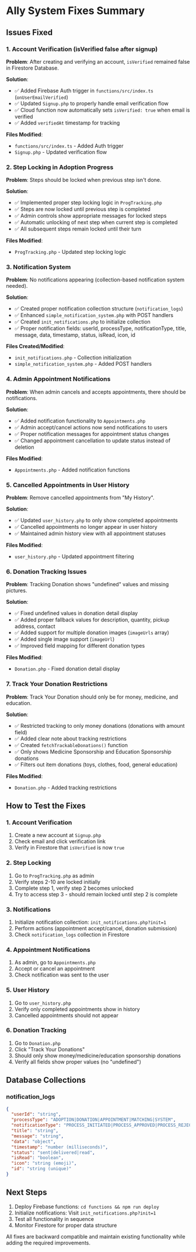 # Ally System Fixes Summary

## Issues Fixed

### 1. Account Verification (isVerified false after signup)
**Problem**: After creating and verifying an account, `isVerified` remained false in Firestore Database.

**Solution**:
- ✅ Added Firebase Auth trigger in `functions/src/index.ts` (`onUserEmailVerified`)
- ✅ Updated `Signup.php` to properly handle email verification flow
- ✅ Cloud function now automatically sets `isVerified: true` when email is verified
- ✅ Added `verifiedAt` timestamp for tracking

**Files Modified**:
- `functions/src/index.ts` - Added Auth trigger
- `Signup.php` - Updated verification flow

### 2. Step Locking in Adoption Progress
**Problem**: Steps should be locked when previous step isn't done.

**Solution**:
- ✅ Implemented proper step locking logic in `ProgTracking.php`
- ✅ Steps are now locked until previous step is completed
- ✅ Admin controls show appropriate messages for locked steps
- ✅ Automatic unlocking of next step when current step is completed
- ✅ All subsequent steps remain locked until their turn

**Files Modified**:
- `ProgTracking.php` - Updated step locking logic

### 3. Notification System
**Problem**: No notifications appearing (collection-based notification system needed).

**Solution**:
- ✅ Created proper notification collection structure (`notification_logs`)
- ✅ Enhanced `simple_notification_system.php` with POST handlers
- ✅ Created `init_notifications.php` to initialize collection
- ✅ Proper notification fields: userId, processType, notificationType, title, message, data, timestamp, status, isRead, icon, id

**Files Created/Modified**:
- `init_notifications.php` - Collection initialization
- `simple_notification_system.php` - Added POST handlers

### 4. Admin Appointment Notifications
**Problem**: When admin cancels and accepts appointments, there should be notifications.

**Solution**:
- ✅ Added notification functionality to `Appointments.php`
- ✅ Admin accept/cancel actions now send notifications to users
- ✅ Proper notification messages for appointment status changes
- ✅ Changed appointment cancellation to update status instead of deletion

**Files Modified**:
- `Appointments.php` - Added notification functions

### 5. Cancelled Appointments in User History
**Problem**: Remove cancelled appointments from "My History".

**Solution**:
- ✅ Updated `user_history.php` to only show completed appointments
- ✅ Cancelled appointments no longer appear in user history
- ✅ Maintained admin history view with all appointment statuses

**Files Modified**:
- `user_history.php` - Updated appointment filtering

### 6. Donation Tracking Issues
**Problem**: Tracking Donation shows "undefined" values and missing pictures.

**Solution**:
- ✅ Fixed undefined values in donation detail display
- ✅ Added proper fallback values for description, quantity, pickup address, contact
- ✅ Added support for multiple donation images (`imageUrls` array)
- ✅ Added single image support (`imageUrl`)
- ✅ Improved field mapping for different donation types

**Files Modified**:
- `Donation.php` - Fixed donation detail display

### 7. Track Your Donation Restrictions
**Problem**: Track Your Donation should only be for money, medicine, and education.

**Solution**:
- ✅ Restricted tracking to only money donations (donations with amount field)
- ✅ Added clear note about tracking restrictions
- ✅ Created `fetchTrackableDonations()` function
- ✅ Only shows Medicine Sponsorship and Education Sponsorship donations
- ✅ Filters out item donations (toys, clothes, food, general education)

**Files Modified**:
- `Donation.php` - Added tracking restrictions

## How to Test the Fixes

### 1. Account Verification
1. Create a new account at `Signup.php`
2. Check email and click verification link
3. Verify in Firestore that `isVerified` is now `true`

### 2. Step Locking
1. Go to `ProgTracking.php` as admin
2. Verify steps 2-10 are locked initially
3. Complete step 1, verify step 2 becomes unlocked
4. Try to access step 3 - should remain locked until step 2 is complete

### 3. Notifications
1. Initialize notification collection: `init_notifications.php?init=1`
2. Perform actions (appointment accept/cancel, donation submission)
3. Check `notification_logs` collection in Firestore

### 4. Appointment Notifications
1. As admin, go to `Appointments.php`
2. Accept or cancel an appointment
3. Check notification was sent to the user

### 5. User History
1. Go to `user_history.php`
2. Verify only completed appointments show in history
3. Cancelled appointments should not appear

### 6. Donation Tracking
1. Go to `Donation.php`
2. Click "Track Your Donations"
3. Should only show money/medicine/education sponsorship donations
4. Verify all fields show proper values (no "undefined")

## Database Collections

### notification_logs
```json
{
  "userId": "string",
  "processType": "ADOPTION|DONATION|APPOINTMENT|MATCHING|SYSTEM",
  "notificationType": "PROCESS_INITIATED|PROCESS_APPROVED|PROCESS_REJECTED|STATUS_UPDATE",
  "title": "string",
  "message": "string", 
  "data": "object",
  "timestamp": "number (milliseconds)",
  "status": "sent|delivered|read",
  "isRead": "boolean",
  "icon": "string (emoji)",
  "id": "string (unique)"
}
```

## Next Steps
1. Deploy Firebase functions: `cd functions && npm run deploy`
2. Initialize notifications: Visit `init_notifications.php?init=1`
3. Test all functionality in sequence
4. Monitor Firestore for proper data structure

All fixes are backward compatible and maintain existing functionality while adding the required improvements. 